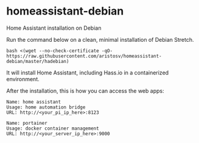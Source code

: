 # homeassistant-debian
Home Assistant installation on Debian

Run the command below on a clean, minimal installation of Debian Stretch.
```
bash <(wget --no-check-certificate -qO- https://raw.githubusercontent.com/aristosv/homeassistant-debian/master/hadebian)
```
It will install Home Assistant, including Hass.io in a containerized environment.

After the installation, this is how you can access the web apps:
```
Name: home assistant
Usage: home automation bridge
URL: http://<your_pi_ip_here>:8123
```
```
Name: portainer
Usage: docker container management
URL: http://<your_server_ip_here>:9000
```
